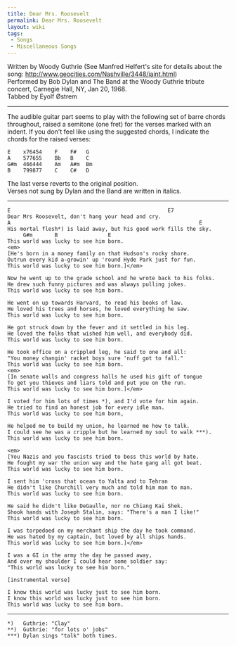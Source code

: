 ```yaml
---
title: Dear Mrs. Roosevelt
permalink: Dear Mrs. Roosevelt
layout: wiki
tags:
 - Songs
 - Miscellaneous Songs
---
```


Written by Woody Guthrie (See Manfred Helfert's site for details about
the song:
[<http://www.geocities.com/Nashville/3448/iaint.html>](http://www.geocities.com/Nashville/3448/iaint.htm))  
 Performed by Bob Dylan and The Band at the Woody Guthrie tribute
concert, Carnegie Hall, NY, Jan 20, 1968.  
Tabbed by Eyolf Østrem

* * * * *

The audible guitar part seems to play with the following set of barre
chords throughout, raised a semitone (one fret) for the verses marked
with an indent. If you don't feel like using the suggested chords, I
indicate the chords for the raised verses:

    E    x76454    F    F#   G
    A    577655    Bb   B    C
    G#m  466444    Am   A#m  Bm
    B    799877    C    C#   D

The last verse reverts to the original position.  
Verses not sung by Dylan and the Band are written in italics.

* * * * *

    E                                                  E7
    Dear Mrs Roosevelt, don't hang your head and cry.
    A                                                            E
    His mortal flesh*) is laid away, but his good work fills the sky.
         G#m       B                E
    This world was lucky to see him born.
    <em>
    [He's born in a money family on that Hudson's rocky shore.
    Outrun every kid a-growin' up 'round Hyde Park just for fun.
    This world was lucky to see him born.]</em>

    Now he went up to the grade school and he wrote back to his folks.
    He drew such funny pictures and was always pulling jokes.
    This world was lucky to see him born.

    He went on up towards Harvard, to read his books of law.
    He loved his trees and horses, he loved everything he saw.
    This world was lucky to see him born.

    He got struck down by the fever and it settled in his leg.
    He loved the folks that wished him well, and everybody did.
    This world was lucky to see him born.

    He took office on a crippled leg, he said to one and all:
    "You money changin' racket boys sure 'nuff got to fall."
    This world was lucky to see him born.
    <em>
    [In senate walls and congress halls he used his gift of tongue
    To get you thieves and liars told and put you on the run.
    This world was lucky to see him born.]</em>

    I voted for him lots of times *), and I'd vote for him again.
    He tried to find an honest job for every idle man.
    This world was lucky to see him born,

    He helped me to build my union, he learned me how to talk.
    I could see he was a cripple but he learned my soul to walk ***).
    This world was lucky to see him born.

    <em>
    [You Nazis and you fascists tried to boss this world by hate.
    He fought my war the union way and the hate gang all got beat.
    This world was lucky to see him born.

    I sent him 'cross that ocean to Yalta and to Tehran
    He didn't like Churchill very much and told him man to man.
    This world was lucky to see him born.

    He said he didn't like DeGaulle, nor no Chiang Kai Shek.
    Shook hands with Joseph Stalin, says: "There's a man I like!"
    This world was lucky to see him born.

    I was torpedoed on my merchant ship the day he took command.
    He was hated by my captain, but loved by all ships hands.
    This world was lucky to see him born.]</em>

    I was a GI in the army the day he passed away,
    And over my shoulder I could hear some soldier say:
    "This world was lucky to see him born."

    [instrumental verse]

    I know this world was lucky just to see him born.
    I know this world was lucky just to see him born.
    This world was lucky to see him born.

* * * * *

    *)   Guthrie: "Clay"
    **)  Guthrie: "for lots o' jobs"
    ***) Dylan sings "talk" both times.
